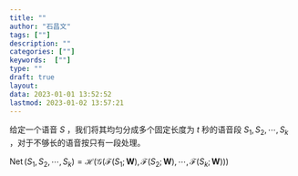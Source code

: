 ```yaml
---
title: ""
author: "石昌文"
tags: [""]
description: ""
categories: [""]
keywords:  [""]
type: ""
draft: true
layout: 
data: 2023-01-01 13:52:52
lastmod: 2023-01-02 13:57:21
---
```


给定一个语音 $S$ ，我们将其均匀分成多个固定长度为 $t$ 秒的语音段 $S_1, S_2, \cdots, S_k$ ，对于不够长的语音按只有一段处理。

$\operatorname{Net}\left(S_1, S_2, \cdots, S_k\right)=\mathcal{H}\left(\mathcal{G}\left(\mathcal{F}\left(S_1 ; \mathbf{W}\right), \mathcal{F}\left(S_2 ; \mathbf{W}\right), \cdots, \mathcal{F}\left(S_k ; \mathbf{W}\right)\right)\right)$
